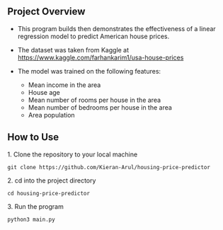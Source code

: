 ## Project Overview

- This program builds then demonstrates the effectiveness of a linear regression model to predict American house prices.
- The dataset was taken from Kaggle at https://www.kaggle.com/farhankarim1/usa-house-prices

- The model was trained on the following features:
  - Mean income in the area
  - House age
  - Mean number of rooms per house in the area
  - Mean number of bedrooms per house in the area
  - Area population

## How to Use

1\. Clone the repository to your local machine
	
	git clone https://github.com/Kieran-Arul/housing-price-predictor

2\. cd into the project directory

	cd housing-price-predictor

3\. Run the program

	python3 main.py

